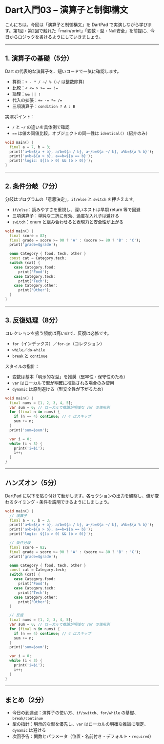 # Dart入門03 – 演算子と制御構文

こんにちは。今回は「演算子と制御構文」を DartPad で実演しながら学びます。第1回・第2回で触れた「main/print」「変数・型・Null安全」を前提に、今日からロジックを書けるようにしていきましょう。

---

## 1. 演算子の基礎（5分）
Dart の代表的な演算子を、短いコードで一気に確認します。
- 算術：`+ - * / ~/ %`（`~/` は整数除算）
- 比較：`< <= > >= == !=`
- 論理：`&& || !`
- 代入の拡張：`+= -= *= /=`
- 三項演算子：`condition ? A : B`

実演ポイント：
- `/` と `~/` の違いを具体例で確認
- `==` は値の同値比較。オブジェクトの同一性は `identical()`（紹介のみ）

```dart
void main() {
  final a = 7, b = 3;
  print('a+b=${a + b}, a/b=${a / b}, a~/b=${a ~/ b}, a%b=${a % b}');
  print('a>b=${a > b}, a==b=${a == b}');
  print('logic: ${(a > 0) && (b > 0)}');
}
```

---

## 2. 条件分岐（7分）
分岐はプログラムの「意思決定」。`if/else` と `switch` を押さえます。
- `if/else`：読みやすさを重視し、深いネストは早期 return 等で回避
- 三項演算子：単純な二択に有効、過度な入れ子は避ける
- `switch`：enum と組み合わせると表現力と安全性が上がる

```dart
void main() {
  final score = 82;
  final grade = score >= 90 ? 'A' : (score >= 80 ? 'B' : 'C');
  print('grade=$grade');

  enum Category { food, tech, other }
  const cat = Category.tech;
  switch (cat) {
    case Category.food:
      print('Food');
    case Category.tech:
      print('Tech');
    case Category.other:
      print('Other');
  }
}
```

---

## 3. 反復処理（8分）
コレクションを扱う頻度は高いので、反復は必修です。
- `for`（インデックス）／`for-in`（コレクション）
- `while`／`do-while`
- `break` と `continue`

スタイルの指針：
- 変数は基本「明示的な型」を推奨（堅牢性・保守性のため）
- `var` はローカルで型が明確に推論される場合のみ使用
- `dynamic` は原則避ける（型安全性が下がるため）

```dart
void main() {
  final nums = [1, 2, 3, 4, 5];
  var sum = 0; // ローカルで推論が明確な var の使用例
  for (final n in nums) {
    if (n == 4) continue; // 4 はスキップ
    sum += n;
  }
  print('sum=$sum');

  var i = 0;
  while (i < 3) {
    print('i=$i');
    i++;
  }
}
```

---

## ハンズオン（5分）
DartPad に以下を貼り付けて動かします。各セクションの出力を観察し、値が変わるタイミング・条件を説明できるようにしましょう。

```dart
void main() {
  // 演算子
  final a = 7, b = 3;
  print('a+b=${a + b}, a/b=${a / b}, a~/b=${a ~/ b}, a%b=${a % b}');
  print('a>b=${a > b}, a==b=${a == b}');
  print('logic: ${(a > 0) && (b > 0)}');

  // 条件分岐
  final score = 82;
  final grade = score >= 90 ? 'A' : (score >= 80 ? 'B' : 'C');
  print('grade=$grade');

  enum Category { food, tech, other }
  const cat = Category.tech;
  switch (cat) {
    case Category.food:
      print('Food');
    case Category.tech:
      print('Tech');
    case Category.other:
      print('Other');
  }

  // 反復
  final nums = [1, 2, 3, 4, 5];
  var sum = 0; // ローカルで推論が明確な var の使用例
  for (final n in nums) {
    if (n == 4) continue; // 4 はスキップ
    sum += n;
  }
  print('sum=$sum');

  var i = 0;
  while (i < 3) {
    print('i=$i');
    i++;
  }
}
```

---

## まとめ（2分）
- 今日の到達点：演算子の使い方、`if/switch`、`for/while` の基礎、`break/continue`
- 型の指針：明示的な型を優先し、`var` はローカルの明確な推論に限定、`dynamic` は避ける
- 次回予告：関数とパラメータ（位置・名前付き・デフォルト・`required`）